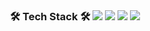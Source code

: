 

<div align="center">
  <h3> 🛠️ Tech Stack 🛠️
  <img src="https://img.shields.io/badge/apple-000000?style=flat-square&logo=apple&logoColor=white">
  <img src="https://img.shields.io/badge/iOS-000000?style=flat-square&logo=iOS&logoColor=white">
  <img src="https://img.shields.io/badge/Xcode-147EFB?style=flat-square&logo=Xcode&logoColor=white"> 
  <img src="https://img.shields.io/badge/Swift-F05138?style=flat-square&logo=Swift&logoColor=white">
</div>




